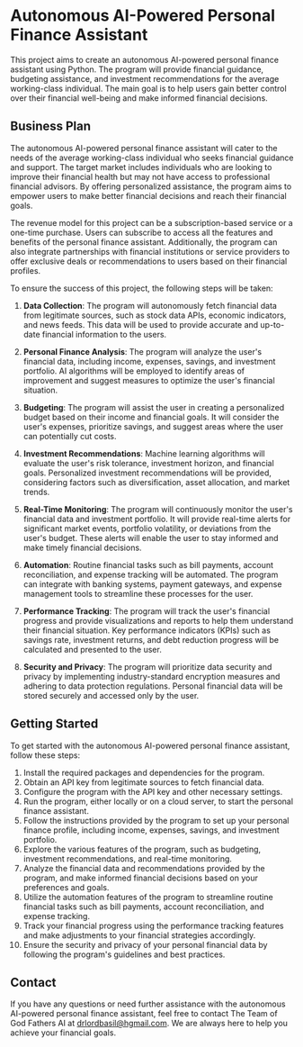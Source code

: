 # Autonomous AI-Powered Personal Finance Assistant

This project aims to create an autonomous AI-powered personal finance assistant using Python. The program will provide financial guidance, budgeting assistance, and investment recommendations for the average working-class individual. The main goal is to help users gain better control over their financial well-being and make informed financial decisions.

## Business Plan

The autonomous AI-powered personal finance assistant will cater to the needs of the average working-class individual who seeks financial guidance and support. The target market includes individuals who are looking to improve their financial health but may not have access to professional financial advisors. By offering personalized assistance, the program aims to empower users to make better financial decisions and reach their financial goals.

The revenue model for this project can be a subscription-based service or a one-time purchase. Users can subscribe to access all the features and benefits of the personal finance assistant. Additionally, the program can also integrate partnerships with financial institutions or service providers to offer exclusive deals or recommendations to users based on their financial profiles.

To ensure the success of this project, the following steps will be taken:

1. **Data Collection**: The program will autonomously fetch financial data from legitimate sources, such as stock data APIs, economic indicators, and news feeds. This data will be used to provide accurate and up-to-date financial information to the users.

2. **Personal Finance Analysis**: The program will analyze the user's financial data, including income, expenses, savings, and investment portfolio. AI algorithms will be employed to identify areas of improvement and suggest measures to optimize the user's financial situation.

3. **Budgeting**: The program will assist the user in creating a personalized budget based on their income and financial goals. It will consider the user's expenses, prioritize savings, and suggest areas where the user can potentially cut costs.

4. **Investment Recommendations**: Machine learning algorithms will evaluate the user's risk tolerance, investment horizon, and financial goals. Personalized investment recommendations will be provided, considering factors such as diversification, asset allocation, and market trends.

5. **Real-Time Monitoring**: The program will continuously monitor the user's financial data and investment portfolio. It will provide real-time alerts for significant market events, portfolio volatility, or deviations from the user's budget. These alerts will enable the user to stay informed and make timely financial decisions.

6. **Automation**: Routine financial tasks such as bill payments, account reconciliation, and expense tracking will be automated. The program can integrate with banking systems, payment gateways, and expense management tools to streamline these processes for the user.

7. **Performance Tracking**: The program will track the user's financial progress and provide visualizations and reports to help them understand their financial situation. Key performance indicators (KPIs) such as savings rate, investment returns, and debt reduction progress will be calculated and presented to the user.

8. **Security and Privacy**: The program will prioritize data security and privacy by implementing industry-standard encryption measures and adhering to data protection regulations. Personal financial data will be stored securely and accessed only by the user.

## Getting Started

To get started with the autonomous AI-powered personal finance assistant, follow these steps:

1. Install the required packages and dependencies for the program.
2. Obtain an API key from legitimate sources to fetch financial data.
3. Configure the program with the API key and other necessary settings.
4. Run the program, either locally or on a cloud server, to start the personal finance assistant.
5. Follow the instructions provided by the program to set up your personal finance profile, including income, expenses, savings, and investment portfolio.
6. Explore the various features of the program, such as budgeting, investment recommendations, and real-time monitoring.
7. Analyze the financial data and recommendations provided by the program, and make informed financial decisions based on your preferences and goals.
8. Utilize the automation features of the program to streamline routine financial tasks such as bill payments, account reconciliation, and expense tracking.
9. Track your financial progress using the performance tracking features and make adjustments to your financial strategies accordingly.
10. Ensure the security and privacy of your personal financial data by following the program's guidelines and best practices.

## Contact

If you have any questions or need further assistance with the autonomous AI-powered personal finance assistant, feel free to contact The Team of God Fathers AI at drlordbasil@hgmail.com. We are always here to help you achieve your financial goals.